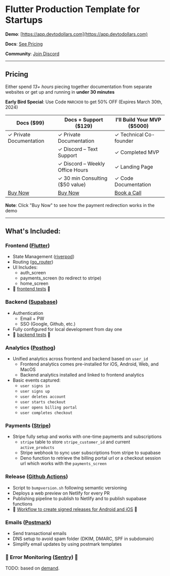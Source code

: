 # Flutter Production Template for Startups

**Demo**: [https://app.devtodollars.com](https://app.devtodollars.com)

**Docs**: [See Pricing](#Pricing)

**Community**: [Join Discord](https://discord.gg/NH8u36Rwxh)

---
## Pricing

Either spend *13+ hours* piecing together documentation from separate websites or get up and running in **under 30 minutes**

**Early Bird Special**: Use Code `MARCH30` to get 50% OFF (Expires March 30th, 2024)

| Docs (**$99**)                                                                        | Docs + Support (**$129**)                                                             | I'll Build Your MVP (**$5000**)                                      |
| ------------------------------------------------------------------------------------- | ------------------------------------------------------------------------------------- | -------------------------------------------------------------------- |
| ✓ Private Documentation                                                                 | ✓ Private Documentation                                                                 | ✓ Technical Co-founder                                                 |
|                                                       | ✓ Discord – Text Support                                                      | ✓ Completed MVP                                                        |
|                                                                                       | ✓ Discord – Weekly Office Hours                                               | ✓ Landing Page                                                         |
|                                                                                       | ✓ 30 min Consulting ($50 value)                                                         | ✓ Code Documentation                                                   |
| [Buy Now](https://app.devtodollars.com/payments?price=price_1Oq6bXFttF99a1NCdZqHlQ8J) | [Buy Now](https://app.devtodollars.com/payments?price=price_1OqIefFttF99a1NCezXvAtcM) | [Book a Call](https://usemotion.com/meet/ithinkwong/consulting?d=30) |

**Note**: Click "Buy Now" to see how the payment redirection works in the demo

---
## What's Included:

### Frontend ([Flutter](https://flutter.dev/))

* State Management ([riverpod](https://pub.dev/packages/riverpod))
* Routing ([go\_router](https://pub.dev/packages/go\_router))
* UI Includes:
  * auth\_screen
  * payments\_screen (to redirect to stripe)
  * home\_screen
* 🚧 [frontend tests](https://github.com/devtodollars/flutter-supabase-production-template/issues/4) 🚧

### Backend ([Supabase](https://supabase.com/))

* Authentication
  * Email + PW
  * SSO (Google, Github, etc.)
* Fully configured for local development from day one
* 🚧 [backend tests](https://github.com/devtodollars/flutter-supabase-production-template/issues/16) 🚧

### Analytics ([Posthog](https://posthog.com/))

* Unified analytics across frontend and backend based on `user_id`
  * Frontend analytics comes pre-installed for iOS, Android, Web, and MacOS
  * Backend analytics installed and linked to frontend analytics
* Basic events captured:
  * `user signs in`
  * `user signs up`
  * `user deletes account`
  * `user starts checkout`
  * `user opens billing portal`
  * `user completes checkout`

### Payments ([Stripe](https://stripe.com/en-ca))

* Stripe fully setup and works with one-time payments and subscriptions
  * `stripe` table to store `stripe_customer_id` and current `active_products`
  * Stripe webhook to sync user subscriptions from stripe to supabase
  * Deno function to retrieve the billing portal url or a checkout session url which works with the `payments_screen`

### Release ([Github Actions](https://github.com/features/actions))

* Script to `bumpversion.sh` following semantic versioning
* Deploys a web preview on Netlify for every PR
* Publishing pipeline to publish to Netlify and to publish supabase functions
* 🚧 [Workflow to create signed releases for Android and iOS](https://github.com/devtodollars/flutter-supabase-production-template/issues/22) 🚧

### Emails ([Postmark](https://postmarkapp.com/))

* Send transactional emails
* DNS setup to avoid spam folder (DKIM, DMARC, SPF in subdomain)
* Simplify email updates by using postmark templates

### 🚧 Error Monitoring ([Sentry](https://sentry.io/welcome/)) 🚧

TODO: based on [demand](https://github.com/devtodollars/flutter-supabase-production-template/issues/18).
